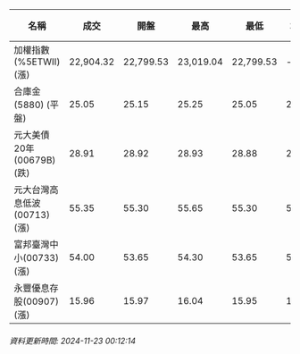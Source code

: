 | 名稱 | 成交 | 開盤 | 最高 | 最低 | 均價 | 成交金額(億) | 昨收 | 漲跌幅 | 漲跌 | 總量 | 昨量 | 振幅 |
| -------- | -------- | -------- | -------- |-------- | -------- | -------- |-------- |-------- |-------- | -------- | -------- |-------- |
|加權指數(%5ETWII) (漲)|22,904.32|22,799.53|23,019.04|22,799.53|-|3,444.10|22,555.66|1.55%|348.66|7,523,140|0|0.97%|
|合庫金(5880) (平盤)|25.05|25.15|25.25|25.05|25.13|1.52|25.05|0.00%|0.00|6,045|7,460|0.80%|
|元大美債20年(00679B) (跌)|28.91|28.92|28.93|28.88|28.90|10.24|28.92|0.03%|0.01|35,444|30,945|0.17%|
|元大台灣高息低波(00713) (漲)|55.35|55.30|55.65|55.30|55.41|4.80|55.20|0.27%|0.15|8,654|11,590|0.63%|
|富邦臺灣中小(00733) (漲)|54.00|53.65|54.30|53.65|54.07|0.314|53.50|0.93%|0.50|580|401|1.21%|
|永豐優息存股(00907) (漲)|15.96|15.97|16.04|15.95|15.98|0.238|15.91|0.31%|0.05|1,488|1,650|0.57%|
###### 資料更新時間: 2024-11-23 00:12:14